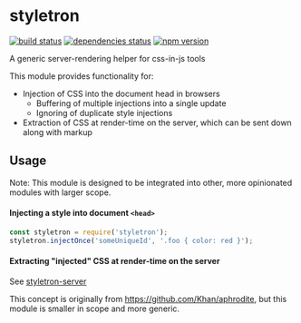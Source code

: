 # styletron

[![build status][build-badge]][build-href]
[![dependencies status][deps-badge]][deps-href]
[![npm version][npm-badge]][npm-href]

A generic server-rendering helper for css-in-js tools

This module provides functionality for:
 * Injection of CSS into the document head in browsers
   * Buffering of multiple injections into a single update
   * Ignoring of duplicate style injections
 * Extraction of CSS at render-time on the server, which can be sent down along with markup

## Usage

Note: This module is designed to be integrated into other, more opinionated modules with larger scope.

#### Injecting a style into document `<head>`

```js
const styletron = require('styletron');
styletron.injectOnce('someUniqueId', '.foo { color: red }');
```

#### Extracting "injected" CSS at render-time on the server

See [styletron-server](https://github.com/rtsao/styletron-server)

This concept is originally from https://github.com/Khan/aphrodite, but this module is smaller in scope and more generic.

[build-badge]: https://travis-ci.org/rtsao/styletron.svg?branch=master
[build-href]: https://travis-ci.org/rtsao/styletron
[deps-badge]: https://david-dm.org/rtsao/styletron.svg
[deps-href]: https://david-dm.org/rtsao/styletron
[npm-badge]: https://badge.fury.io/js/styletron.svg
[npm-href]: https://www.npmjs.com/package/styletron
